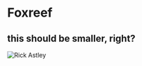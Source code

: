 # Foxreef
## this should be smaller, right?

![Rick Astley](https://www.giantfreakinrobot.com/wp-content/uploads/2022/08/rick-astley-900x506.jpg)
